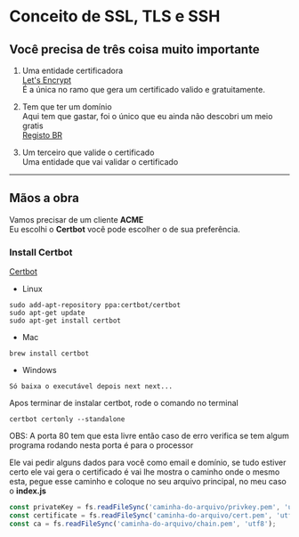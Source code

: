 # Conceito de SSL, TLS e SSH

## Você precisa de três coisa muito importante

1. Uma entidade certificadora <br>
   [Let's Encrypt](https://letsencrypt.org/) <br>
   É a única no ramo que gera um certificado valido e gratuitamente.

2. Tem que ter um domínio <br>
   Aqui tem que gastar, foi o único que eu ainda não descobri um meio gratis <br>
   [Registo BR](https://registobr.com)
3. Um terceiro que valide o certificado <br>
   Uma entidade que vai validar o certificado

---

## Mãos a obra

Vamos precisar de um cliente <strong>ACME</strong> <br>
Eu escolhi o <strong>Certbot</strong> você pode escolher o de sua preferência.

### Install Certbot

[Certbot](https://certbot.eff.org/)

- Linux

```properties
sudo add-apt-repository ppa:certbot/certbot
sudo apt-get update
sudo apt-get install certbot
```

- Mac

```properties
brew install certbot
```

- Windows

```
Só baixa o executável depois next next...
```

Apos terminar de instalar certbot, rode o comando no terminal

```properties
certbot certonly --standalone
```

OBS: A porta 80 tem que esta livre então caso de erro verifica se tem algum programa rodando nesta porta é para o processor

Ele vai pedir alguns dados para você como email e domínio, se tudo estiver certo ele vai gera o certificado é vai lhe mostra o caminho onde o mesmo esta, pegue esse caminho e coloque no seu arquivo principal, no meu caso o <strong>index.js</strong>

```javascript
const privateKey = fs.readFileSync('caminha-do-arquivo/privkey.pem', 'utf8');
const certificate = fs.readFileSync('caminha-do-arquivo/cert.pem', 'utf8');
const ca = fs.readFileSync('caminha-do-arquivo/chain.pem', 'utf8');
```
